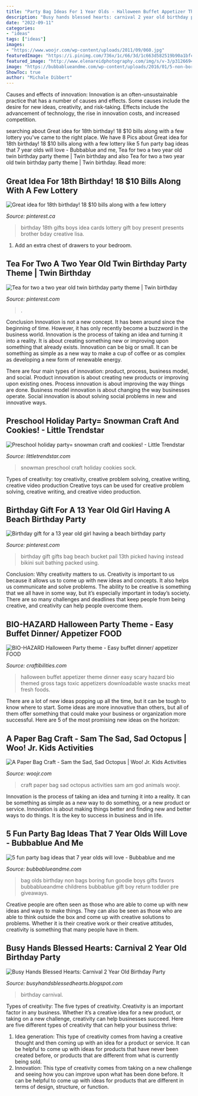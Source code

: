 ```yaml
---
title: "Party Bag Ideas For 1 Year Olds - Halloween Buffet Appetizer Theme Dinner Easy Scary Hazard Bio Themed Gross Tags Toxic Appetizers Downloadable Waste Snacks Meat Fresh Foods"
description: "Busy hands blessed hearts: carnival 2 year old birthday party"
date: "2022-09-11"
categories:
- "ideas"
tags: ["ideas"]
images:
- "https://www.woojr.com/wp-content/uploads/2011/09/060.jpg"
featuredImage: "https://i.pinimg.com/736x/1c/66/3d/1c663d582519b90a1bfc871a303fefe9.jpg"
featured_image: "http://www.elenareidphotography.com/img/s/v-3/p3126694321-4.jpg"
image: "https://bubbablueandme.com/wp-content/uploads/2016/01/5-non-boring-party-bag-ideas-for-kids-Bubbablue-and-me.jpg"
ShowToc: true
author: "Michale Dibbert"
---
```



Causes and effects of innovation:
Innovation is an often-unsustainable practice that has a number of causes and effects. Some causes include the desire for new ideas, creativity, and risk-taking. Effects include the advancement of technology, the rise in innovation costs, and increased competition.

	

		
searching about Great idea for 18th birthday! 18 $10 bills along with a few lottery you've came to the right place. We have 8 Pics about Great idea for 18th birthday! 18 $10 bills along with a few lottery like 5 fun party bag ideas that 7 year olds will love - Bubbablue and me, Tea for two a two year old twin birthday party theme | Twin birthday and also Tea for two a two year old twin birthday party theme | Twin birthday. Read more:
		
    
## Great Idea For 18th Birthday! 18 $10 Bills Along With A Few Lottery

<img loading=lazy src="https://i.pinimg.com/736x/1c/66/3d/1c663d582519b90a1bfc871a303fefe9.jpg" onerror="this.onerror=null;this.src='https://tse2.mm.bing.net/th?id=OIP.os6pJksFBtFkoGZ98E_0ugHaJ3&amp;pid=15.1';" alt="Great idea for 18th birthday! 18 $10 bills along with a few lottery">

_Source: pinterest.ca_

>birthday 18th gifts boys idea cards lottery gift boy present presents brother bday creative lisa. 

	

1. Add an extra chest of drawers to your bedroom.

    
## Tea For Two A Two Year Old Twin Birthday Party Theme | Twin Birthday

<img loading=lazy src="https://i.pinimg.com/736x/dd/cc/29/ddcc291ea62beae323ab84c39e2b1b58.jpg" onerror="this.onerror=null;this.src='https://tse2.mm.bing.net/th?id=OIP.Jf1WgBxR4QbXUL9O6pOSIQHaJ3&amp;pid=15.1';" alt="Tea for two a two year old twin birthday party theme | Twin birthday">

_Source: pinterest.com_

>. 

	

Conclusion
Innovation is not a new concept. It has been around since the beginning of time. However, it has only recently become a buzzword in the business world.
Innovation is the process of taking an idea and turning it into a reality. It is about creating something new or improving upon something that already exists. Innovation can be big or small. It can be something as simple as a new way to make a cup of coffee or as complex as developing a new form of renewable energy.

There are four main types of innovation: product, process, business model, and social. Product innovation is about creating new products or improving upon existing ones. Process innovation is about improving the way things are done. Business model innovation is about changing the way businesses operate. Social innovation is about solving social problems in new and innovative ways.

    
## Preschool Holiday Party= Snowman Craft And Cookies! - Little Trendstar

<img loading=lazy src="http://www.littletrendstar.com/hip-kids-tee-shirts/wp-content/uploads/2011/12/snowman_1.jpg" onerror="this.onerror=null;this.src='https://tse3.mm.bing.net/th?id=OIP.8l1-aG9MNSOYEAuGuwLC1QHaJ4&amp;pid=15.1';" alt="Preschool holiday party= snowman craft and cookies! - Little Trendstar">

_Source: littletrendstar.com_

>snowman preschool craft holiday cookies sock. 

	

Types of creativity: toy creativity, creative problem solving, creative writing, creative video production
Creative toys can be used for creative problem solving, creative writing, and creative video production.

    
## Birthday Gift For A 13 Year Old Girl Having A Beach Birthday Party

<img loading=lazy src="https://s-media-cache-ak0.pinimg.com/736x/76/72/8a/76728a1e4aed6ab0101801395933e05e.jpg" onerror="this.onerror=null;this.src='https://tse3.mm.bing.net/th?id=OIP.CzTII_FQwMfZgcQtA_4sFgHaJ6&amp;pid=15.1';" alt="Birthday gift for a 13 year old girl having a beach birthday party">

_Source: pinterest.com_

>birthday gift gifts bag beach bucket pail 13th picked having instead bikini suit bathing packed using. 

	

Conclusion: Why creativity matters to us.
Creativity is important to us because it allows us to come up with new ideas and concepts. It also helps us communicate and solve problems. The ability to be creative is something that we all have in some way, but it’s especially important in today’s society. There are so many challenges and deadlines that keep people from being creative, and creativity can help people overcome them.

    
## BIO-HAZARD Halloween Party Theme - Easy Buffet Dinner/ Appetizer FOOD

<img loading=lazy src="http://www.elenareidphotography.com/img/s/v-3/p3126694321-4.jpg" onerror="this.onerror=null;this.src='https://tse2.mm.bing.net/th?id=OIP.5Esi7o3lf2E3wbSU7Db3cgAAAA&amp;pid=15.1';" alt="BIO-HAZARD Halloween Party theme - Easy buffet dinner/ appetizer FOOD">

_Source: craftibilities.com_

>halloween buffet appetizer theme dinner easy scary hazard bio themed gross tags toxic appetizers downloadable waste snacks meat fresh foods. 

	

There are a lot of new ideas popping up all the time, but it can be tough to know where to start. Some ideas are more innovative than others, but all of them offer something that could make your business or organization more successful. Here are 5 of the most promising new ideas on the horizon: 

    
## A Paper Bag Craft - Sam The Sad, Sad Octopus | Woo! Jr. Kids Activities

<img loading=lazy src="https://www.woojr.com/wp-content/uploads/2011/09/060.jpg" onerror="this.onerror=null;this.src='https://tse2.mm.bing.net/th?id=OIP.n2lxm6K8J1uVwQBO_jEZIgHaJ4&amp;pid=15.1';" alt="A Paper Bag Craft - Sam the Sad, Sad Octopus | Woo! Jr. Kids Activities">

_Source: woojr.com_

>craft paper bag sad octopus activities sam am god animals woojr. 

	

Innovation is the process of taking an idea and turning it into a reality. It can be something as simple as a new way to do something, or a new product or service. Innovation is about making things better and finding new and better ways to do things. It is the key to success in business and in life.

    
## 5 Fun Party Bag Ideas That 7 Year Olds Will Love - Bubbablue And Me

<img loading=lazy src="https://bubbablueandme.com/wp-content/uploads/2016/01/5-non-boring-party-bag-ideas-for-kids-Bubbablue-and-me.jpg" onerror="this.onerror=null;this.src='https://tse1.mm.bing.net/th?id=OIP.gkiNpsQM48hHWf9NdWsl7wHaKo&amp;pid=15.1';" alt="5 fun party bag ideas that 7 year olds will love - Bubbablue and me">

_Source: bubbablueandme.com_

>bag olds birthday non bags boring fun goodie boys gifts favors bubbablueandme childrens bubbablue gift boy return toddler pre giveaways. 

	

Creative people are often seen as those who are able to come up with new ideas and ways to make things. They can also be seen as those who are able to think outside the box and come up with creative solutions to problems. Whether it is their creative work or their creative attitudes, creativity is something that many people have in them.

    
## Busy Hands Blessed Hearts: Carnival 2 Year Old Birthday Party

<img loading=lazy src="http://4.bp.blogspot.com/-lFdmTNexHJ0/UjDh8JQT0fI/AAAAAAAACiw/1ALXzyzLrrI/s1600/DSC07058.jpg" onerror="this.onerror=null;this.src='https://tse4.mm.bing.net/th?id=OIP.olpQe2R2mgd-wWGtHG6OmQHaJ4&amp;pid=15.1';" alt="Busy Hands Blessed Hearts: Carnival 2 Year Old Birthday Party">

_Source: busyhandsblessedhearts.blogspot.com_

>birthday carnival. 

	

Types of creativity: The five types of creativity.
Creativity is an important factor in any business. Whether it’s a creative idea for a new product, or taking on a new challenge, creativity can help businesses succeed. Here are five different types of creativity that can help your business thrive: 
1. Idea generation: This type of creativity comes from having a creative thought and then coming up with an idea for a product or service. It can be helpful to come up with ideas for products that have never been created before, or products that are different from what is currently being sold. 
2. Innovation: This type of creativity comes from taking on a new challenge and seeing how you can improve upon what has been done before. It can be helpful to come up with ideas for products that are different in terms of design, structure, or function. 

